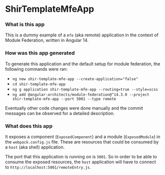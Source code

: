 # ShirTemplateMfeApp

### What is this app

This is a dummy example of a `mfe` (aka remote) application in the context of Module Federation,
written in Angular 14.

### How was this app generated

To generate this application and the default setup for module federation, the following commands
were ran:

- `ng new shir-template-mfe-app --create-application="false"`
- `cd shir-template-mfe-app`
- `ng g application shir-template-mfe-app --routing=true --style=scss`
- `ng add @angular-architects/module-federation@^14.3.0 --project shir-template-mfe-app --port 5001 --type remote`

Eventually other code changes were done manually and the commit messages can be observed for a
detailed description.

### What does this app

It exposes a component (`ExposedComponent`) and a module (`ExposedModule`) in
the `webpack.config.js` file. These are resources that could be consumed by a `host` (aka shell)
application.

The port that this application is running on is `5001`. So in order to be able to consume the
exposed resources, the `host` application will have to connect
to `http://localhost:5001/remoteEntry.js`.
